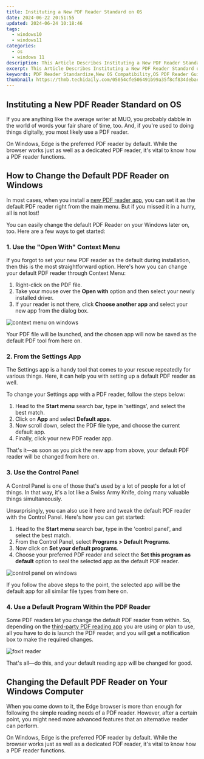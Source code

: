 ```yaml
---
title: Instituting a New PDF Reader Standard on OS
date: 2024-06-22 20:51:55
updated: 2024-06-24 10:18:46
tags:
  - windows10
  - windows11
categories:
  - os
  - windows 11
description: This Article Describes Instituting a New PDF Reader Standard on OS
excerpt: This Article Describes Instituting a New PDF Reader Standard on OS
keywords: PDF Reader Standardize,New OS Compatibility,OS PDF Reader Guide,Optimized PDF OS Read,PDF Format OS Update,Set OS PDF Reader,OS PDF Reader Standards
thumbnail: https://thmb.techidaily.com/05054cfe506491b99a35f8cf834debaebdbdb9bad3863dd1f8be14d01cc17569.jpg
---
```


## Instituting a New PDF Reader Standard on OS

 If you are anything like the average writer at MUO, you probably dabble in the world of words your fair share of time, too. And, if you're used to doing things digitally, you most likely use a PDF reader.

 On Windows, Edge is the preferred PDF reader by default. While the browser works just as well as a dedicated PDF reader, it's vital to know how a PDF reader functions.

## How to Change the Default PDF Reader on Windows

 In most cases, when you install a [new PDF reader app](https://www.makeuseof.com/tag/5-best-pdf-ebook-readers-windows/), you can set it as the default PDF reader right from the main menu. But if you missed it in a hurry, all is not lost!

 You can easily change the default PDF Reader on your Windows later on, too. Here are a few ways to get started:

### 1\. Use the "Open With" Context Menu

 If you forgot to set your new PDF reader as the default during installation, then this is the most straightforward option. Here's how you can change your default PDF reader through Context Menu:

1. Right-click on the PDF file.
2. Take your mouse over the **Open with** option and then select your newly installed driver.
3. If your reader is not there, click **Choose another app** and select your new app from the dialog box.

![context menu on windows](https://static1.makeuseofimages.com/wordpress/wp-content/uploads/2023/09/context-menu-on-windows.jpg)

 Your PDF file will be launched, and the chosen app will now be saved as the default PDF tool from here on.

### 2\. From the Settings App

 The Settings app is a handy tool that comes to your rescue repeatedly for various things. Here, it can help you with setting up a default PDF reader as well.

 To change your Settings app with a PDF reader, follow the steps below:

1. Head to the **Start menu** search bar, type in 'settings', and select the best match.
2. Click on **App** and select **Default apps**.
3. Now scroll down, select the PDF file type, and choose the current default app.
4. Finally, click your new PDF reader app.

 That's it—as soon as you pick the new app from above, your default PDF reader will be changed from here on.

### 3\. Use the Control Panel

 A Control Panel is one of those that's used by a lot of people for a lot of things. In that way, it's a lot like a Swiss Army Knife, doing many valuable things simultaneously.

 Unsurprisingly, you can also use it here and tweak the default PDF reader with the Control Panel. Here's how you can get started:

1. Head to the **Start menu** search bar, type in the 'control panel', and select the best match.
2. From the Control Panel, select **Programs > Default Programs**.
3. Now click on **Set your default programs**.
4. Choose your preferred PDF reader and select the **Set this program as default** option to seal the selected app as the default PDF reader.

![control panel on windows](https://static1.makeuseofimages.com/wordpress/wp-content/uploads/2023/09/control-panel-on-windows.jpg)

 If you follow the above steps to the point, the selected app will be the default app for all similar file types from here on.

### 4\. Use a Default Program Within the PDF Reader

 Some PDF readers let you change the default PDF reader from within. So, depending on the [third-party PDF reading app](https://www.makeuseof.com/best-pdf-reader-apps-android/) you are using or plan to use, all you have to do is launch the PDF reader, and you will get a notification box to make the required changes.

![foxit reader](https://static1.makeuseofimages.com/wordpress/wp-content/uploads/2023/09/foxit-reader-1.jpg)

 That's all—do this, and your default reading app will be changed for good.

## Changing the Default PDF Reader on Your Windows Computer

 When you come down to it, the Edge browser is more than enough for following the simple reading needs of a PDF reader. However, after a certain point, you might need more advanced features that an alternative reader can perform.

 On Windows, Edge is the preferred PDF reader by default. While the browser works just as well as a dedicated PDF reader, it's vital to know how a PDF reader functions.

